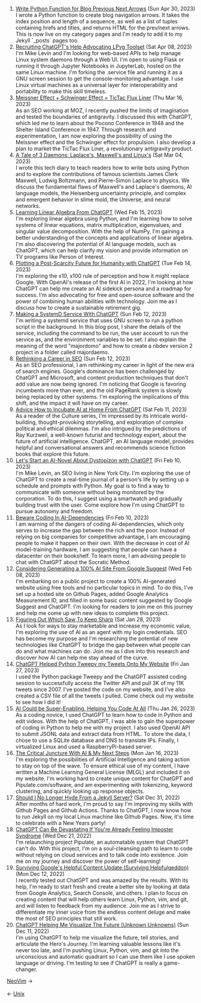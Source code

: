 <ol>
<li><a href="/blog/write-python-function-for-blog-previous-next-arrows/">Write Python Function for Blog Previous Next Arrows</a> (Sun Apr 30, 2023)
<br/>I wrote a Python function to create blog navigation arrows. It takes the index position and length of a sequence, as well as a list of tuples containing hrefs and titles, and returns HTML for the prev/next arrows. This is now live on my category pages and I'm ready to add it to my Jekyll `_posts` pages too.</li>
<li><a href="/blog/recruiting-chatgpt-s-help-advocating-lpvg-toolset/">Recruiting ChatGPT's Help Advocating LPvg Toolset</a> (Sat Apr 08, 2023)
<br/>I'm Mike Levin and I'm looking for web-based APIs to help manage Linux system daemons through a Web UI. I'm open to using Flask or running it through Jupyter Notebooks in JupyterLab, hosted on the same Linux machine. I'm forking the .service file and running it as a GNU screen session to get the console-monitoring advantage. I use Linux virtual machines as a universal layer for interoperability and portability to make this skill timeless.</li>
<li><a href="/blog/meissner-effect-schwinger-effect-tictac-flux-liner/">Meissner Effect + Schwinger Effect = TicTac Flux Liner</a> (Thu Mar 16, 2023)
<br/>As an SEO working at MOZ, I recently pushed the limits of imagination and tested the boundaries of antigravity. I discussed this with ChatGPT, which led me to learn about the Pocono Conference in 1948 and the Shelter Island Conference in 1947. Through research and experimentation, I am now exploring the possibility of using the Meissner effect and the Schwinger effect for propulsion. I also develop a plan to market the TicTac Flux Liner, a revolutionary antigravity product.</li>
<li><a href="/blog/a-tale-of-3-daemons-laplace-s-maxwell-s-and-linux-s/">A Tale of 3 Daemons: Laplace's, Maxwell's and Linux's</a> (Sat Mar 04, 2023)
<br/>I wrote this tech diary to teach readers how to write bots using Python and to explore the contributions of famous scientists James Clerk Maxwell, Ludwig Boltzmann, and Pierre-Simon Laplace to physics. We discuss the fundamental flaws of Maxwell's and Laplace's daemons, AI language models, the Heisenberg uncertainty principle, and complex and emergent behavior in slime mold, the Universe, and neural networks.</li>
<li><a href="/blog/learning-linear-algebra-from-chatgpt/">Learning Linear Algebra From ChatGPT</a> (Wed Feb 15, 2023)
<br/>I'm exploring linear algebra using Python, and I'm learning how to solve systems of linear equations, matrix multiplication, eigenvalues, and singular value decomposition. With the help of NumPy, I'm gaining a better understanding of the concepts and applications of linear algebra. I'm also discovering the potential of AI language models, such as ChatGPT, which can help clarify my vision and provide information on TV programs like Person of Interest.</li>
<li><a href="/blog/plotting-a-post-scarcity-future-for-humanity-with-chatgpt/">Plotting a Post-Scarcity Future for Humanity with ChatGPT</a> (Tue Feb 14, 2023)
<br/>I'm exploring the x10, x100 rule of perception and how it might replace Google. With OpenAI's release of the first AI in 2022, I'm looking at how ChatGPT can help me create an AI sidekick persona and a roadmap for success. I'm also advocating for free and open-source software and the power of combining human abilities with technology. Join me as I discuss how to create a sustainable retirement gig.</li>
<li><a href="/blog/making-a-systemd-service-with-chatgpt/">Making a SystemD Service With ChatGPT</a> (Sun Feb 12, 2023)
<br/>I'm writing a systemd service that uses GNU screen to run a python script in the background. In this blog post, I share the details of the service, including the command to be run, the user account to run the service as, and the environment variables to be set. I also explain the meaning of the word "majordomo" and how to create a nbdev version 2 project in a folder called majordaemo.</li>
<li><a href="/blog/rethinking-a-career-in-seo/">Rethinking a Career in SEO</a> (Sun Feb 12, 2023)
<br/>As an SEO professional, I am rethinking my career in light of the new era of search engines. Google's dominance has been challenged by ChatGPT and Microsoft, and content production techniques that don't add value are now being ignored. I'm noticing that Google is favoring incumbents more than ever, and the old PageRank system is slowly being replaced by other systems. I'm exploring the implications of this shift, and the impact it will have on my career.</li>
<li><a href="/blog/advice-how-to-incubate-ai-at-home-from-chatgpt/">Advice How to Incubate AI at Home From ChatGPT</a> (Sat Feb 11, 2023)
<br/>As a reader of the Culture series, I'm impressed by its intricate world-building, thought-provoking storytelling, and exploration of complex political and ethical dilemmas. I'm also intrigued by the predictions of Ray Kurzweil, a well-known futurist and technology expert, about the future of artificial intelligence. ChatGPT, an AI language model, provides helpful and conversational answers and recommends science fiction books that explore this future.</li>
<li><a href="/blog/let-s-start-an-ai-novel-about-dystopizon-with-chatgpt/">Let's Start an AI-Novel About Dystopizon with ChatGPT</a> (Fri Feb 10, 2023)
<br/>I'm Mike Levin, an SEO living in New York City. I'm exploring the use of ChatGPT to create a real-time journal of a person's life by setting up a schedule and prompts with Python. My goal is to find a way to communicate with someone without being monitored by the corporation. To do this, I suggest using a smartwatch and gradually building trust with the user. Come explore how I'm using ChatGPT to pursue autonomy and freedom.</li>
<li><a href="/blog/beware-coding-in-ai-dependencies/">Beware Coding In AI-Dependencies</a> (Fri Feb 10, 2023)
<br/>I am warning of the dangers of coding AI-dependencies, which only serves to increase the gap between the rich and the poor. Instead of relying on big companies for competitive advantage, I am encouraging people to make it happen on their own. With the decrease in cost of AI model-training hardware, I am suggesting that people can have a datacenter on their bookshelf. To learn more, I am advising people to chat with ChatGPT about the Socratic Method.</li>
<li><a href="/blog/considering-generating-a-100-ai-site-from-google-suggest/">Considering Generating a 100% AI Site From Google Suggest</a> (Wed Feb 08, 2023)
<br/>I'm embarking on a public project to create a 100% AI-generated website using free tools and no particular topics in mind. To do this, I've set up a hosted site on Github Pages, added Google Analytics Measurement ID, and filled in some basic content suggested by Google Suggest and ChatGPT. I'm looking for readers to join me on this journey and help me come up with new ideas to complete this project.</li>
<li><a href="/blog/figuring-out-which-saw-to-keep-sharp/">Figuring Out Which Saw To Keep Sharp</a> (Sat Jan 28, 2023)
<br/>As I look for ways to stay marketable and increase my economic value, I'm exploring the use of AI as an agent with my login credentials. SEO has become my purpose and I'm researching the potential of new technologies like ChatGPT to bridge the gap between what people can do and what machines can do. Join me as I dive into this research and discover how AI can help me stay ahead of the curve.</li>
<li><a href="/blog/chatgpt-helped-python-tweepy-my-tweets-onto-my-website/">ChatGPT Helped Python Tweepy my Tweets Onto My Website</a> (Fri Jan 27, 2023)
<br/>I used the Python package Tweepy and the ChatGPT assisted coding session to successfully access the Twitter API and pull 3K of my 11K tweets since 2007. I've posted the code on my website, and I've also created a CSV file of all the tweets I pulled. Come check out my website to see how I did it!</li>
<li><a href="/blog/ai-could-be-super-enabling-helping-you-code-at-all/">AI Could be Super-Enabling, Helping You Code At All</a> (Thu Jan 26, 2023)
<br/>As a coding novice, I used ChatGPT to learn how to code in Python and edit videos. With the help of ChatGPT, I was able to gain the superpower of coding in Python to help me with my project. I also used OpenAI API to submit JSONL data and extract data from HTML. To store the data, I chose to use a SQLite database and DNS to translate IPs. Finally, I virtualized Linux and used a RaspberryPi-based server.</li>
<li><a href="/blog/the-critical-juncture-with-ai-my-next-steps/">The Critical Juncture With AI & My Next Steps</a> (Mon Jan 16, 2023)
<br/>I'm exploring the possibilities of Artificial Intelligence and taking action to stay on top of the wave. To ensure ethical use of my content, I have written a Machine Learning General License (MLGL) and included it on my website. I'm working hard to create unique content for ChatGPT and Pipulate.com/software, and am experimenting with tokenizing, keyword clustering, and quickly looking up response objects.</li>
<li><a href="/blog/should-i-no-longer-hyde-from-a-jekyll-server/">Should I No Longer Hyde From a Jekyll Server?</a> (Sat Dec 31, 2022)
<br/>After months of hard work, I'm proud to say I'm improving my skills with Github Pages and Github Actions. Thanks to ChatGPT, I now know how to run Jekyll on my local Linux machine like Github Pages. Now, it's time to celebrate with a New Years party!</li>
<li><a href="/blog/chatgpt-can-be-devastating-if-you-re-already-feeling-imposter-syndrome/">ChatGPT Can Be Devastating If You're Already Feeling Imposter Syndrome</a> (Wed Dec 21, 2022)
<br/>I'm relaunching project Pipulate, an automatable system that ChatGPT can't do. With this project, I'm on a soul-cleansing path to learn to code without relying on cloud services and to talk code into existence. Join me on my journey and discover the power of self-learning!</li>
<li><a href="/blog/surviving-google-s-helpful-content-update-surviving-helpfulgeddon/">Surviving Google's Helpful Content Update (Surviving Helpfulgeddon)</a> (Mon Dec 12, 2022)
<br/>I recently tested out ChatGPT and was amazed by the results. With its help, I'm ready to start fresh and create a better site by looking at data from Google Analytics, Search Console, and others. I plan to focus on creating content that will help others learn Linux, Python, vim, and git, and will listen to feedback from my audience. Join me as I strive to differentiate my inner voice from the endless content deluge and make the most of SEO principles that still work.</li>
<li><a href="/blog/chatgpt-helping-me-visualize-the-future-unknown-unknowns/">ChatGPT Helping Me Visualize The Future (Unknown Unknowns)</a> (Sun Dec 11, 2022)
<br/>I'm using ChatGPT to help me visualize the future, tell stories, and articulate the Hero's Journey. I'm learning valuable lessons like it's never too late, and I'm pushing Linux, Python, vim, and git into the unconscious and automatic quadrant so I can use them like I use spoken language or driving. I'm testing to see if ChatGPT is really a game-changer.</li>
</ol>
<div class="post-nav"><div class="post-nav-next"><a href="/neovim/">NeoVim</a><span class="arrow">&nbsp;&rarr;</span></div> &nbsp; <div class="post-nav-prev"><span class="arrow">&larr;&nbsp;</span><a href="/unix/">Unix</a></div></div>